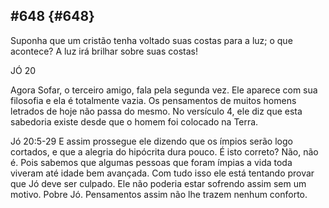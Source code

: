 ## #648 {#648}

Suponha que um cristão tenha voltado suas costas para a luz; o que acontece? A luz irá brilhar sobre suas costas!

JÓ 20

Agora Sofar, o terceiro amigo, fala pela segunda vez. Ele aparece com sua filosofia e ela é totalmente vazia. Os pensamentos de muitos homens letrados de hoje não passa do mesmo. No versículo 4, ele diz que esta sabedoria existe desde que o homem foi colocado na Terra.

Jó 20:5-29 E assim prossegue ele dizendo que os ímpios serão logo cortados, e que a alegria do hipócrita dura pouco. É isto correto? Não, não é. Pois sabemos que algumas pessoas que foram ímpias a vida toda viveram até idade bem avançada. Com tudo isso ele está tentando provar que Jó deve ser culpado. Ele não poderia estar sofrendo assim sem um motivo. Pobre Jó. Pensamentos assim não lhe trazem nenhum conforto.